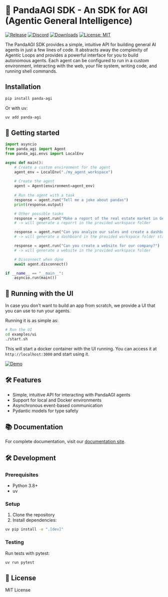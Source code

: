 # 🐼 PandaAGI SDK - An SDK for AGI (Agentic General Intelligence)

[![Release](https://img.shields.io/pypi/v/panda-agi?label=Release&style=flat-square)](https://pypi.org/project/panda-agi/)
[![Discord](https://dcbadge.vercel.app/api/server/kF7FqH2FwS?style=flat&compact=true)](https://discord.gg/KYKj9F2FRH)
[![Downloads](https://static.pepy.tech/badge/panda-agi)](https://pepy.tech/project/panda-agi)
[![License: MIT](https://img.shields.io/badge/License-MIT-yellow.svg)](https://opensource.org/licenses/MIT)


The PandaAGI SDK provides a simple, intuitive API for building general AI agents in just a few lines of code. It abstracts away the complexity of Agentic Loops and provides a powerful interface for you to build autonomous agents.
Each agent can be configured to run in a custom environment, interacting with the web, your file system, writing code, and running shell commands.

## Installation

```bash
pip install panda-agi
```

Or with uv:

```bash
uv add panda-agi
```

## 🔧 Getting started

```python
import asyncio
from panda_agi import Agent
from panda_agi.envs import LocalEnv

async def main():
    # Create a custom environment for the agent
    agent_env = LocalEnv("./my_agent_workspace")
    
    # Create the agent
    agent = Agent(environment=agent_env)
    
    # Run the agent with a task
    response = agent.run("Tell me a joke about pandas")
    print(response.output)

    # Other possible tasks
    response = agent.run("Make a report of the real estate market in Germany")
    # -> will generate a reporrt in the provided workspace folder

    response = agent.run("Can you analyze our sales and create a dashboard?")
    # -> will generate a dashboard in the provided workspace folder starting from a csv file in the workspace folder

    response = agent.run("Can you create a website for our company?")
    # -> will generate a website in the provided workspace folder

    # Disconnect when done
    await agent.disconnect()

if __name__ == "__main__":
    asyncio.run(main())
```

## 📱 Running with the UI

In case you don't want to build an app from scratch, we provide a UI that you can use to run your agents.

Running it is as simple as:

```bash
# Run the UI
cd examples/ui
./start.sh
```

This will start a docker container with the UI running. You can access it at `http://localhost:3000` and start using it.

[![Demo](docs/images/chat_interface.png)](docs/images/chat_interface.png)

## 🛠️ Features

- Simple, intuitive API for interacting with PandaAGI agents
- Support for local and Docker environments
- Asynchronous event-based communication
- Pydantic models for type safety

## 📚 Documentation

For complete documentation, visit our [documentation site](https://agi-docs.pandas-ai.com).

## 🛠️ Development

### Prerequisites

- Python 3.8+
- uv

### Setup

1. Clone the repository
2. Install dependencies:

```bash
uv pip install -e ".[dev]"
```

### Testing

Run tests with pytest:

```bash
uv run pytest
```

## 📝 License

MIT License

